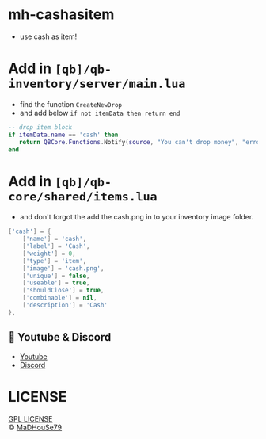 # mh-cashasitem
- use cash as item!

# Add in `[qb]/qb-inventory/server/main.lua`
- find the function `CreateNewDrop`
- and add below `if not itemData then return end`
```lua
-- drop item block
if itemData.name == 'cash' then 
   return QBCore.Functions.Notify(source, "You can't drop money", "error") 
end
```

# Add in `[qb]/qb-core/shared/items.lua` 
- and don't forgot the add the cash.png in to your inventory image folder.
```lua
['cash'] = {
    ['name'] = 'cash', 
    ['label'] = 'Cash', 
    ['weight'] = 0, 
    ['type'] = 'item', 
    ['image'] = 'cash.png', 
    ['unique'] = false,
    ['useable'] = true,
    ['shouldClose'] = true,
    ['combinable'] = nil,
    ['description'] = 'Cash'
},
```


## 🙈 Youtube & Discord
- [Youtube](https://www.youtube.com/c/MaDHouSe79)
- [Discord](https://discord.gg/cEMSeE9dgS)

# LICENSE
[GPL LICENSE](./LICENSE)<br />
&copy; [MaDHouSe79](https://www.youtube.com/@MaDHouSe79)
